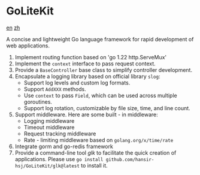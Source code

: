 # GoLiteKit

[en](readme.md) [zh](readme.zh.md)

A concise and lightweight Go language framework for rapid development of web applications.

1. Implement routing function based on 'go 1.22 http.ServeMux'
2. Implement the `context` interface to pass request context.
3. Provide a `BaseController` base class to simplify controller development.
4. Encapsulate a logging library based on official library `slog`:
    - Support log levels and custom log formats.
    - Support `AddXXX` methods.
    - Use `context` to pass `Field`, which can be used across multiple goroutines.
    - Support log rotation, customizable by file size, time, and line count.
5. Support middleware. Here are some built - in middleware:
    - Logging middleware
    - Timeout middleware
    - Request tracking middleware
    - Rate - limiting middleware based on `golang.org/x/time/rate`
6. Integrate gorm and go-redis framework
7. Provide a command-line tool *glk* to facilitate the quick creation of applications. Please use `go install github.com/hansir-hsj/GoLiteKit/glk@latest` to install it.